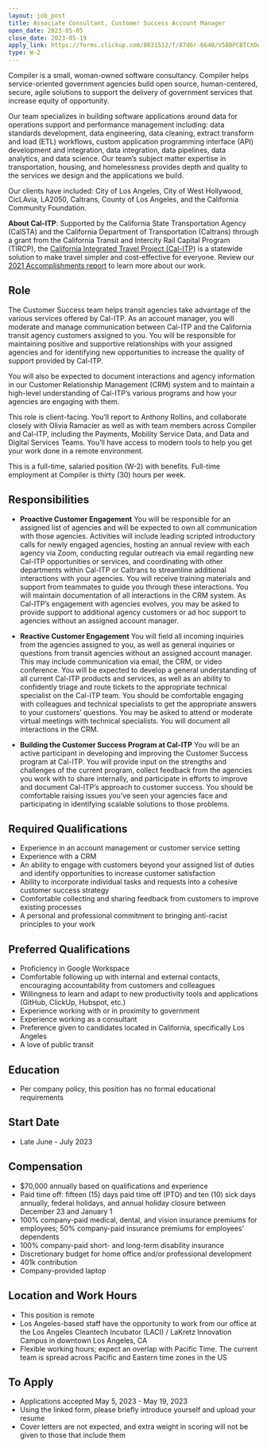 ```yaml
---
layout: job_post
title: Associate Consultant, Customer Success Account Manager
open_date: 2023-05-05
close_date: 2023-05-19
apply_link: https://forms.clickup.com/8631512/f/87d6r-6640/V5BBPCBTCXDAB3S7O4
type: W-2
---
```


Compiler is a small, woman-owned software consultancy. Compiler helps service-oriented government agencies build open source, human-centered, secure, agile solutions to support the delivery of government services that increase equity of opportunity.

Our team specializes in building software applications around data for operations support and performance management including: data standards development, data engineering, data cleaning, extract transform and load (ETL) workflows, custom application programming interface (API) development and integration, data integration, data pipelines, data analytics, and data science. Our team’s subject matter expertise in transportation, housing, and homelessness provides depth and quality to the services we design and the applications we build.

Our clients have included: City of Los Angeles, City of West Hollywood, CicLAvia, LA2050, Caltrans, County of Los Angeles, and the California Community Foundation.

**About Cal-ITP**: Supported by the California State Transportation Agency (CalSTA) and the California Department of Transportation (Caltrans) through a grant from the California Transit and Intercity Rail Capital Program (TIRCP), the [California Integrated Travel Project (Cal-ITP)](https://www.calitp.org/) is a statewide solution to make travel simpler and cost-effective for everyone. Review our [2021 Accomplishments report](https://www.calitp.org/assets/Cal-ITP.2021.Accomplishments.Report.pdf) to learn more about our work.

## Role

The Customer Success team helps transit agencies take advantage of the various services offered by Cal-ITP. As an account manager, you will moderate and manage communication between Cal-ITP and the California transit agency customers assigned to you. You will be responsible for maintaining positive and supportive relationships with your assigned agencies and for identifying new opportunities to increase the quality of support provided by Cal-ITP.

You will also be expected to document interactions and agency information in our Customer Relationship Management (CRM) system and to maintain a high-level understanding of Cal-ITP’s various programs and how your agencies are engaging with them.

This role is client-facing. You’ll report to Anthony Rollins, and collaborate closely with Olivia Ramacier as well as with team members across Compiler and Cal-ITP, including the Payments, Mobility Service Data, and Data and Digital Services Teams. You’ll have access to modern tools to help you get your work done in a remote environment.

This is a full-time, salaried position (W-2) with benefits. Full-time employment at Compiler is thirty (30) hours per week.

## Responsibilities

- **Proactive Customer Engagement** You will be responsible for an assigned list of agencies and will be expected to own all communication with those agencies. Activities will include leading scripted introductory calls for newly engaged agencies, hosting an annual review with each agency via Zoom, conducting regular outreach via email regarding new Cal-ITP opportunities or services, and coordinating with other departments within Cal-ITP or Caltrans to streamline additional interactions with your agencies. You will receive training materials and support from teammates to guide you through these interactions. You will maintain documentation of all interactions in the CRM system. As Cal-ITP’s engagement with agencies evolves, you may be asked to provide support to additional agency customers or ad hoc support to agencies without an assigned account manager.

- **Reactive Customer Engagement** You will field all incoming inquiries from the agencies assigned to you, as well as general inquiries or questions from transit agencies without an assigned account manager. This may include communication via email, the CRM, or video conference. You will be expected to develop a general understanding of all current Cal-ITP products and services, as well as an ability to confidently triage and route tickets to the appropriate technical specialist on the Cal-ITP team. You should be comfortable engaging with colleagues and technical specialists to get the appropriate answers to your customers’ questions. You may be asked to attend or moderate virtual meetings with technical specialists. You will document all interactions in the CRM.

- **Building the Customer Success Program at Cal-ITP** You will be an active participant in developing and improving the Customer Success program at Cal-ITP. You will provide input on the strengths and challenges of the current program, collect feedback from the agencies you work with to share internally, and participate in efforts to improve and document Cal-ITP’s approach to customer success. You should be comfortable raising issues you’ve seen your agencies face and participating in identifying scalable solutions to those problems.

## Required Qualifications

- Experience in an account management or customer service setting
- Experience with a CRM
- An ability to engage with customers beyond your assigned list of duties and identify opportunities to increase customer satisfaction
- Ability to incorporate individual tasks and requests into a cohesive customer success strategy
- Comfortable collecting and sharing feedback from customers to improve existing processes
- A personal and professional commitment to bringing anti-racist principles to your work

## Preferred Qualifications

- Proficiency in Google Workspace
- Comfortable following up with internal and external contacts, encouraging accountability from customers and colleagues
- Willingness to learn and adapt to new productivity tools and applications (GitHub, ClickUp, Hubspot, etc.)
- Experience working with or in proximity to government
- Experience working as a consultant
- Preference given to candidates located in California, specifically Los Angeles
- A love of public transit

## Education

- Per company policy, this position has no formal educational requirements

## Start Date

- Late June - July 2023

## Compensation

- $70,000 annually based on qualifications and experience
- Paid time off: fifteen (15) days paid time off (PTO) and ten (10) sick days annually, federal holidays, and annual holiday closure between December 23 and January 1
- 100% company-paid medical, dental, and vision insurance premiums for employees; 50% company-paid insurance premiums for employees’ dependents
- 100% company-paid short- and long-term disability insurance
- Discretionary budget for home office and/or professional development
- 401k contribution
- Company-provided laptop

## Location and Work Hours

- This position is remote
- Los Angeles-based staff have the opportunity to work from our office at the Los Angeles Cleantech Incubator (LACI) / LaKretz Innovation Campus in downtown Los Angeles, CA
- Flexible working hours; expect an overlap with Pacific Time. The current team is spread across Pacific and Eastern time zones in the US

## To Apply

- Applications accepted May 5, 2023 - May 19, 2023
- Using the linked form, please briefly introduce yourself and upload your resume
- Cover letters are not expected, and extra weight in scoring will not be given to those that include them
